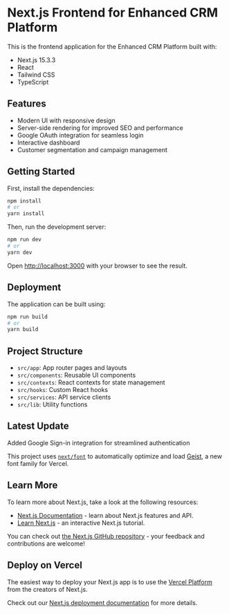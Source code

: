 # Next.js Frontend for Enhanced CRM Platform

This is the frontend application for the Enhanced CRM Platform built with:
- Next.js 15.3.3
- React
- Tailwind CSS
- TypeScript

## Features

- Modern UI with responsive design
- Server-side rendering for improved SEO and performance
- Google OAuth integration for seamless login
- Interactive dashboard
- Customer segmentation and campaign management

## Getting Started

First, install the dependencies:

```bash
npm install
# or
yarn install
```

Then, run the development server:

```bash
npm run dev
# or
yarn dev
```

Open [http://localhost:3000](http://localhost:3000) with your browser to see the result.

## Deployment

The application can be built using:

```bash
npm run build
# or
yarn build
```

## Project Structure

- `src/app`: App router pages and layouts
- `src/components`: Reusable UI components
- `src/contexts`: React contexts for state management
- `src/hooks`: Custom React hooks
- `src/services`: API service clients
- `src/lib`: Utility functions

## Latest Update
Added Google Sign-in integration for streamlined authentication

This project uses [`next/font`](https://nextjs.org/docs/app/building-your-application/optimizing/fonts) to automatically optimize and load [Geist](https://vercel.com/font), a new font family for Vercel.

## Learn More

To learn more about Next.js, take a look at the following resources:

- [Next.js Documentation](https://nextjs.org/docs) - learn about Next.js features and API.
- [Learn Next.js](https://nextjs.org/learn) - an interactive Next.js tutorial.

You can check out [the Next.js GitHub repository](https://github.com/vercel/next.js) - your feedback and contributions are welcome!

## Deploy on Vercel

The easiest way to deploy your Next.js app is to use the [Vercel Platform](https://vercel.com/new?utm_medium=default-template&filter=next.js&utm_source=create-next-app&utm_campaign=create-next-app-readme) from the creators of Next.js.

Check out our [Next.js deployment documentation](https://nextjs.org/docs/app/building-your-application/deploying) for more details.
